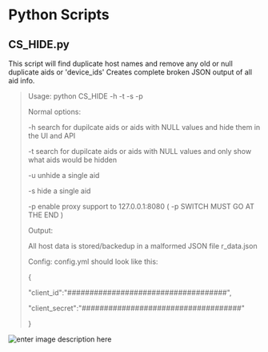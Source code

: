 


# Python Scripts

## CS_HIDE.py

This script will find duplicate host names and remove any old or null duplicate aids or 'device_ids'
Creates complete broken JSON output of all aid info.

>Usage: python CS_HIDE -h -t -s -p
> 
> Normal options:
> 
>
>-h search for dupilcate aids or aids with NULL values and hide them in the UI and API
>
>-t search for dupilcate aids or aids with NULL values and only show what aids would be hidden
>
>-u unhide a single aid
>
>-s hide a single aid
>
>-p enable proxy support to 127.0.0.1:8080 ( -p SWITCH MUST GO AT THE END )
>
>Output: 
>
>All host data is stored/backedup in a malformed JSON file r_data.json
>
>Config:
> config.yml should look like this:
>
>{
>
>"client_id":"####################################",
>
>"client_secret":"####################################"
>
>}

![enter image description here](https://github.com/freeload101/Python/CS_HIDE/blob/master/CS_HIDE.jpg?raw=true)
